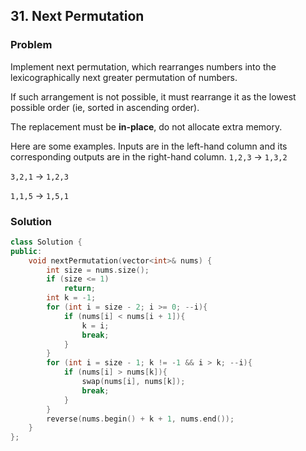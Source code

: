## 31. Next Permutation

### Problem

Implement next permutation, which rearranges numbers into the lexicographically next greater permutation of numbers.

If such arrangement is not possible, it must rearrange it as the lowest possible order (ie, sorted in ascending order).

The replacement must be **in-place**, do not allocate extra memory.

Here are some examples. Inputs are in the left-hand column and its corresponding outputs are in the right-hand column.
`1,2,3` → `1,3,2`

`3,2,1` → `1,2,3`

`1,1,5` → `1,5,1`

### Solution

```cpp
class Solution {
public:
    void nextPermutation(vector<int>& nums) {
        int size = nums.size();
        if (size <= 1)
            return;
        int k = -1;
        for (int i = size - 2; i >= 0; --i){
            if (nums[i] < nums[i + 1]){
                k = i;
                break;
            }
        }
        for (int i = size - 1; k != -1 && i > k; --i){
            if (nums[i] > nums[k]){
                swap(nums[i], nums[k]);
                break;
            }
        }
        reverse(nums.begin() + k + 1, nums.end());
    }
};
```